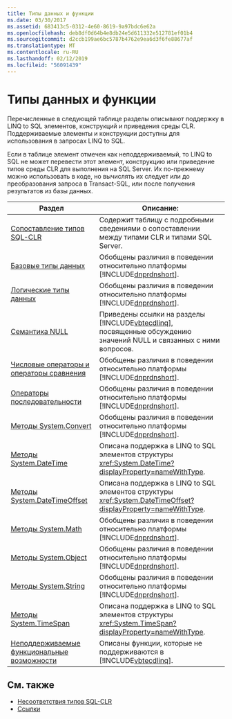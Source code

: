 ```yaml
---
title: Типы данных и функции
ms.date: 03/30/2017
ms.assetid: 683413c5-0312-4e60-8619-9a97bdc6e62a
ms.openlocfilehash: deb8df0d64b4e8db24e5d611332e512781ef01b4
ms.sourcegitcommit: d2ccb199ae6bc5787b4762e9ea6d3f6fe88677af
ms.translationtype: MT
ms.contentlocale: ru-RU
ms.lasthandoff: 02/12/2019
ms.locfileid: "56091439"
---
```

# <a name="data-types-and-functions"></a>Типы данных и функции
Перечисленные в следующей таблице разделы описывают поддержку в LINQ to SQL элементов, конструкций и приведения среды CLR. Поддерживаемые элементы и конструкции доступны для использования в запросах LINQ to SQL.  
  
 Если в таблице элемент отмечен как неподдерживаемый, то LINQ to SQL не может перевести этот элемент, конструкцию или приведение типов среды CLR для выполнения на SQL Server. Их по-прежнему можно использовать в коде, но вычислять их следует или до преобразования запроса в Transact-SQL, или после получения результатов из базы данных.  
  
|Раздел|Описание:|  
|-----------|-----------------|  
|[Сопоставление типов SQL-CLR](../../../../../../docs/framework/data/adonet/sql/linq/sql-clr-type-mapping.md)|Содержит таблицу с подробными сведениями о сопоставлении между типами CLR и типами SQL Server.|  
|[Базовые типы данных](../../../../../../docs/framework/data/adonet/sql/linq/basic-data-types.md)|Обобщены различия в поведении относительно платформы [!INCLUDE[dnprdnshort](../../../../../../includes/dnprdnshort-md.md)].|  
|[Логические типы данных](../../../../../../docs/framework/data/adonet/sql/linq/boolean-data-types.md)|Обобщены различия в поведении относительно платформы [!INCLUDE[dnprdnshort](../../../../../../includes/dnprdnshort-md.md)].|  
|[Семантика NULL](../../../../../../docs/framework/data/adonet/sql/linq/null-semantics.md)|Приведены ссылки на разделы [!INCLUDE[vbtecdlinq](../../../../../../includes/vbtecdlinq-md.md)], посвященные обсуждению значений NULL и связанных с ними вопросов.|  
|[Числовые операторы и операторы сравнения](../../../../../../docs/framework/data/adonet/sql/linq/numeric-and-comparison-operators.md)|Обобщены различия в поведении относительно платформы [!INCLUDE[dnprdnshort](../../../../../../includes/dnprdnshort-md.md)].|  
|[Операторы последовательности](../../../../../../docs/framework/data/adonet/sql/linq/sequence-operators.md)|Обобщены различия в поведении относительно платформы [!INCLUDE[dnprdnshort](../../../../../../includes/dnprdnshort-md.md)].|  
|[Методы System.Convert](../../../../../../docs/framework/data/adonet/sql/linq/system-convert-methods.md)|Обобщены различия в поведении относительно платформы [!INCLUDE[dnprdnshort](../../../../../../includes/dnprdnshort-md.md)].|  
|[Методы System.DateTime](../../../../../../docs/framework/data/adonet/sql/linq/system-datetime-methods.md)|Описана поддержка в LINQ to SQL элементов структуры <xref:System.DateTime?displayProperty=nameWithType>.|  
|[Методы System.DateTimeOffset](../../../../../../docs/framework/data/adonet/sql/linq/system-datetimeoffset-methods.md)|Описана поддержка в LINQ to SQL элементов структуры <xref:System.DateTimeOffset?displayProperty=nameWithType>.|  
|[Методы System.Math](../../../../../../docs/framework/data/adonet/sql/linq/system-math-methods.md)|Обобщены различия в поведении относительно платформы [!INCLUDE[dnprdnshort](../../../../../../includes/dnprdnshort-md.md)].|  
|[Методы System.Object](../../../../../../docs/framework/data/adonet/sql/linq/system-object-methods.md)|Обобщены различия в поведении относительно платформы [!INCLUDE[dnprdnshort](../../../../../../includes/dnprdnshort-md.md)].|  
|[Методы System.String](../../../../../../docs/framework/data/adonet/sql/linq/system-string-methods.md)|Обобщены различия в поведении относительно платформы [!INCLUDE[dnprdnshort](../../../../../../includes/dnprdnshort-md.md)].|  
|[Методы System.TimeSpan](../../../../../../docs/framework/data/adonet/sql/linq/system-timespan-methods.md)|Описана поддержка в LINQ to SQL элементов структуры <xref:System.TimeSpan?displayProperty=nameWithType>.|  
|[Неподдерживаемые функциональные возможности](../../../../../../docs/framework/data/adonet/sql/linq/unsupported-functionality.md)|Описаны функции, которые не поддерживаются в [!INCLUDE[vbtecdlinq](../../../../../../includes/vbtecdlinq-md.md)].|  
  
## <a name="see-also"></a>См. также
- [Несоответствия типов SQL-CLR](../../../../../../docs/framework/data/adonet/sql/linq/sql-clr-type-mismatches.md)
- [Ссылки](../../../../../../docs/framework/data/adonet/sql/linq/reference.md)
